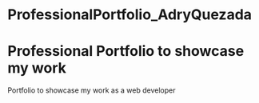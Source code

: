 # ProfessionalPortfolio_AdryQuezada

Professional Portfolio to showcase my work
=======
Portfolio to showcase my work as a web developer

